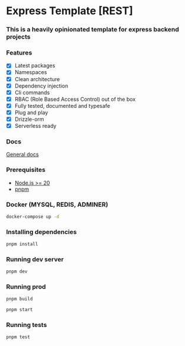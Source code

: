 # Express Template [REST]

### This is a heavily opinionated template for express backend projects

### Features

-   [x] Latest packages
-   [x] Namespaces
-   [x] Clean architecture
-  [x] Dependency injection
-  [x] Cli commands
-   [x] RBAC (Role Based Access Control) out of the box
-   [x] Fully tested, documented and typesafe
-   [x] Plug and play
-   [x] Drizzle-orm
-   [x] Serverless ready

### Docs

[General docs](./docs/docs.md)

### Prerequisites

-   [Node.js >= 20](https://nodejs.org/en/download)
-   [pnpm](https://pnpm.io/installation)

### Docker (MYSQL, REDIS, ADMINER)

```bash
docker-compose up -d
```

### Installing dependencies

```bash
pnpm install
```

### Running dev server

```bash
pnpm dev
```

### Running prod

```bash
pnpm build
```

```bash
pnpm start
```

### Running tests

```bash
pnpm test
```

